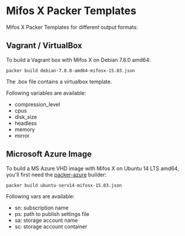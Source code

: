 Mifos X Packer Templates
========================

Mifos X Packer Templates for different output formats:

Vagrant / VirtualBox
--------------------

To build a Vagrant box with Mifos X on Debian 7.8.0 amd64:

```
packer build debian-7.8.0-amd64-mifosx-15.03.json
```

The .box file contains a virtualbox template.

Following variables are available:
 * compression_level
 * cpus
 * disk_size
 * headless
 * memory
 * mirror

Microsoft Azure Image
---------------------

To build a MS Azure VHD image with Mifos X on Ubuntu 14 LTS amd64, you'll first need the [packer-azure](https://github.com/MSOpenTech/packer-azure) builder:

```
packer build ubuntu-serv14-mifosx-15.03.json
```

Following vars are available:

 * sn: subscription name
 * ps: path to publish settings file
 * sa: storage account name
 * sc: storage account container

